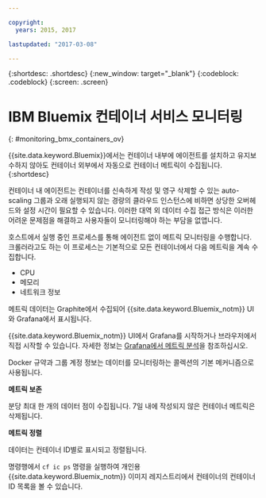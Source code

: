 ```yaml
---

copyright:
  years: 2015, 2017

lastupdated: "2017-03-08"

---
```



{:shortdesc: .shortdesc}
{:new_window: target="_blank"}
{:codeblock: .codeblock}
{:screen: .screen}


# IBM Bluemix 컨테이너 서비스 모니터링
{: #monitoring_bmx_containers_ov}

{{site.data.keyword.Bluemix}}에서는 컨테이너 내부에 에이전트를 설치하고 유지보수하지 않아도 컨테이너 외부에서 자동으로 컨테이너 메트릭이 수집됩니다.
{:shortdesc}

컨테이너 내 에이전트는 컨테이너를 신속하게 작성 및 영구 삭제할 수 있는 auto-scaling 그룹과 오래 실행되지 않는 경량의 클라우드 인스턴스에 비하면 상당한 오버헤드와 설정 시간이 필요할 수 있습니다.
이러한 대역 외 데이터 수집 접근 방식은 이러한 어려운 문제점을 해결하고 사용자들이 모니터링해야 하는 부담을 없앱니다.

호스트에서 실행 중인 프로세스를 통해 에이전트 없이 메트릭 모니터링을 수행합니다. 크롤러라고도 하는 이 프로세스는 기본적으로 모든 컨테이너에서 다음 메트릭을 계속 수집합니다.

* CPU
* 메모리
* 네트워크 정보

메트릭 데이터는 Graphite에서 수집되어 {{site.data.keyword.Bluemix_notm}} UI와 Grafana에서 표시됩니다. 

{{site.data.keyword.Bluemix_notm}} UI에서 Grafana를 시작하거나 브라우저에서 직접 시작할 수 있습니다. 자세한 정보는 [Grafana에서 메트릭 분석](../grafana/monitoring_analyzing_metrics_grafana.html#analyzing_metrics_grafana)을 참조하십시오.

Docker 규약과 그룹 계정 정보는 데이터를 모니터링하는 콜렉션의 기본 메커니즘으로 사용됩니다. 

**메트릭 보존**

분당 최대 한 개의 데이터 점이 수집됩니다. 7일 내에 작성되지 않은 컨테이너 메트릭은 삭제됩니다. 
    
**메트릭 정렬**

데이터는 컨테이너 ID별로 표시되고 정렬됩니다.  

명령행에서 `cf ic ps` 명령을 실행하여 개인용 {{site.data.keyword.Bluemix_notm}} 이미지 레지스트리에서 컨테이너의 컨테이너 ID 목록을 볼 수 있습니다.

